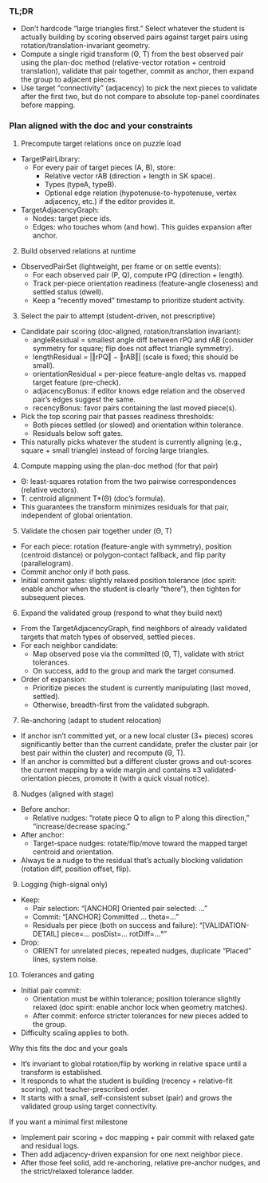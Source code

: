 ### TL;DR
- Don’t hardcode “large triangles first.” Select whatever the student is actually building by scoring observed pairs against target pairs using rotation/translation-invariant geometry.
- Compute a single rigid transform (Θ, T) from the best observed pair using the plan-doc method (relative-vector rotation + centroid translation), validate that pair together, commit as anchor, then expand the group to adjacent pieces.
- Use target “connectivity” (adjacency) to pick the next pieces to validate after the first two, but do not compare to absolute top-panel coordinates before mapping.

### Plan aligned with the doc and your constraints

1) Precompute target relations once on puzzle load
- TargetPairLibrary:
  - For every pair of target pieces (A, B), store:
    - Relative vector rAB (direction + length in SK space).
    - Types (typeA, typeB).
    - Optional edge relation (hypotenuse-to-hypotenuse, vertex adjacency, etc.) if the editor provides it.
- TargetAdjacencyGraph:
  - Nodes: target piece ids.
  - Edges: who touches whom (and how). This guides expansion after anchor.

2) Build observed relations at runtime
- ObservedPairSet (lightweight, per frame or on settle events):
  - For each observed pair (P, Q), compute rPQ (direction + length).
  - Track per-piece orientation readiness (feature-angle closeness) and settled status (dwell).
  - Keep a “recently moved” timestamp to prioritize student activity.

3) Select the pair to attempt (student-driven, not prescriptive)
- Candidate pair scoring (doc-aligned, rotation/translation invariant):
  - angleResidual = smallest angle diff between rPQ and rAB (consider symmetry for square; flip does not affect triangle symmetry).
  - lengthResidual = |‖rPQ‖ − ‖rAB‖| (scale is fixed; this should be small).
  - orientationResidual = per-piece feature-angle deltas vs. mapped target feature (pre-check).
  - adjacencyBonus: if editor knows edge relation and the observed pair’s edges suggest the same.
  - recencyBonus: favor pairs containing the last moved piece(s).
- Pick the top scoring pair that passes readiness thresholds:
  - Both pieces settled (or slowed) and orientation within tolerance.
  - Residuals below soft gates.
- This naturally picks whatever the student is currently aligning (e.g., square + small triangle) instead of forcing large triangles.

4) Compute mapping using the plan-doc method (for that pair)
- Θ: least-squares rotation from the two pairwise correspondences (relative vectors).
- T: centroid alignment T*(Θ) (doc’s formula).
- This guarantees the transform minimizes residuals for that pair, independent of global orientation.

5) Validate the chosen pair together under (Θ, T)
- For each piece: rotation (feature-angle with symmetry), position (centroid distance) or polygon-contact fallback, and flip parity (parallelogram).
- Commit anchor only if both pass.
- Initial commit gates: slightly relaxed position tolerance (doc spirit: enable anchor when the student is clearly “there”), then tighten for subsequent pieces.

6) Expand the validated group (respond to what they build next)
- From the TargetAdjacencyGraph, find neighbors of already validated targets that match types of observed, settled pieces.
- For each neighbor candidate:
  - Map observed pose via the committed (Θ, T), validate with strict tolerances.
  - On success, add to the group and mark the target consumed.
- Order of expansion:
  - Prioritize pieces the student is currently manipulating (last moved, settled).
  - Otherwise, breadth-first from the validated subgraph.

7) Re-anchoring (adapt to student relocation)
- If anchor isn’t committed yet, or a new local cluster (3+ pieces) scores significantly better than the current candidate, prefer the cluster pair (or best pair within the cluster) and recompute (Θ, T).
- If an anchor is committed but a different cluster grows and out-scores the current mapping by a wide margin and contains ≥3 validated-orientation pieces, promote it (with a quick visual notice).

8) Nudges (aligned with stage)
- Before anchor:
  - Relative nudges: “rotate piece Q to align to P along this direction,” “increase/decrease spacing.”
- After anchor:
  - Target-space nudges: rotate/flip/move toward the mapped target centroid and orientation.
- Always tie a nudge to the residual that’s actually blocking validation (rotation diff, position offset, flip).

9) Logging (high-signal only)
- Keep:
  - Pair selection: “[ANCHOR] Oriented pair selected: …”
  - Commit: “[ANCHOR] Committed … theta=…”
  - Residuals per piece (both on success and failure): “[VALIDATION-DETAIL] piece=… posDist=… rotDiff=…°”
- Drop:
  - ORIENT for unrelated pieces, repeated nudges, duplicate “Placed” lines, system noise.

10) Tolerances and gating
- Initial pair commit:
  - Orientation must be within tolerance; position tolerance slightly relaxed (doc spirit: enable anchor lock when geometry matches).
  - After commit: enforce stricter tolerances for new pieces added to the group.
- Difficulty scaling applies to both.

Why this fits the doc and your goals
- It’s invariant to global rotation/flip by working in relative space until a transform is established.
- It responds to what the student is building (recency + relative-fit scoring), not teacher-prescribed order.
- It starts with a small, self-consistent subset (pair) and grows the validated group using target connectivity.

If you want a minimal first milestone
- Implement pair scoring + doc mapping + pair commit with relaxed gate and residual logs.
- Then add adjacency-driven expansion for one next neighbor piece.
- After those feel solid, add re-anchoring, relative pre-anchor nudges, and the strict/relaxed tolerance ladder.